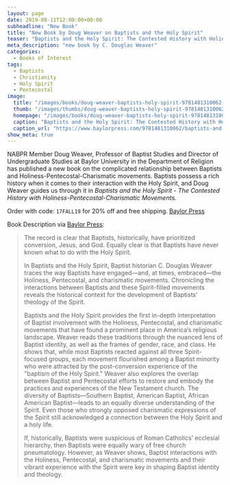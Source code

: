 ```yaml
---
layout: page
date: 2019-08-11T12:00:00+00:00
subheadline: "New Book"
title: "New Book by Doug Weaver on Baptists and the Holy Spirit"
teaser: "Baptists and the Holy Spirit: The Contested History with Holiness-Pentecostal-Charismatic Movements by Douglas Weaver"
meta_description: "new book by C. Douglas Weaver"
categories:
  - Books of Interest
tags:
  - Baptists
  - Christianity
  - Holy Spirit
  - Pentecostal
image:
  title: "/images/books/doug-weaver-baptists-holy-spirit-9781481310062.jpg"
  thumb: "/images/thumbs/doug-weaver-baptists-holy-spirit-9781481310062_tn.jpg"
  homepage: "/images/books/doug-weaver-baptists-holy-spirit-9781481310062.jpg"
  caption: "Baptists and the Holy Spirit: The Contested History with Holiness-Pentecostal-Charismatic Movements, book cover."
  caption_url: "https://www.baylorpress.com/9781481310062/baptists-and-the-holy-spirit/"
show_meta: true
---
```

NABPR Member Doug Weaver, Professor of Baptist Studies and Director of Undergraduate Studies at Baylor University in the Department of Religion has published a new book on the complicated relationship between Baptists and Holiness-Pentecostal-Charismatic movements. Baptists possess a rich history when it comes to their interaction with the Holy Spirit, and Doug Weaver guides us through it in *Baptists and the Holy Spirit - The Contested History with Holiness-Pentecostal-Charismatic Movements.*

Order with code: `17FALL19` for 20% off and free shipping. [Baylor Press](https://baylorpr.es/BaptandSpirit)



Book Description via [Baylor Press](https://www.baylorpress.com/9781481310062/baptists-and-the-holy-spirit/):
> The record is clear that Baptists, historically, have prioritized conversion, Jesus, and God. Equally clear is that Baptists have never known what to do with the Holy Spirit.
>
> In Baptists and the Holy Spirit, Baptist historian C. Douglas Weaver traces the way Baptists have engaged—and, at times, embraced—the Holiness, Pentecostal, and charismatic movements. Chronicling the interactions between Baptists and these Spirit-filled movements reveals the historical context for the development of Baptists’ theology of the Spirit.
>
> Baptists and the Holy Spirit provides the first in-depth interpretation of Baptist involvement with the Holiness, Pentecostal, and charismatic movements that have found a prominent place in America’s religious landscape. Weaver reads these traditions through the nuanced lens of Baptist identity, as well as the frames of gender, race, and class. He shows that, while most Baptists reacted against all three Spirit-focused groups, each movement flourished among a Baptist minority who were attracted by the post-conversion experience of the "baptism of the Holy Spirit." Weaver also explores the overlap between Baptist and Pentecostal efforts to restore and embody the practices and experiences of the New Testament church. The diversity of Baptists—Southern Baptist, American Baptist, African American Baptist—leads to an equally diverse understanding of the Spirit. Even those who strongly opposed charismatic expressions of the Spirit still acknowledged a connection between the Holy Spirit and a holy life.
>
> If, historically, Baptists were suspicious of Roman Catholics’ ecclesial hierarchy, then Baptists were equally wary of free church pneumatology. However, as Weaver shows, Baptist interactions with the Holiness, Pentecostal, and charismatic movements and their vibrant experience with the Spirit were key in shaping Baptist identity and theology.

